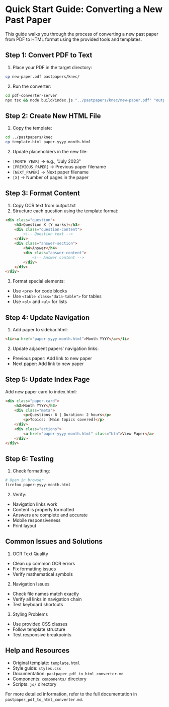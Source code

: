 # Quick Start Guide: Converting a New Past Paper

This guide walks you through the process of converting a new past paper from PDF to HTML format using the provided tools and templates.

## Step 1: Convert PDF to Text

1. Place your PDF in the target directory:
```bash
cp new-paper.pdf pastpapers/knec/
```

2. Run the converter:
```bash
cd pdf-converter-server
npx tsc && node build/index.js "../pastpapers/knec/new-paper.pdf" "output.txt"
```

## Step 2: Create New HTML File

1. Copy the template:
```bash
cd ../pastpapers/knec
cp template.html paper-yyyy-month.html
```

2. Update placeholders in the new file:
- `[MONTH YEAR]` → e.g., "July 2023"
- `[PREVIOUS_PAPER]` → Previous paper filename
- `[NEXT_PAPER]` → Next paper filename
- `[X]` → Number of pages in the paper

## Step 3: Format Content

1. Copy OCR text from output.txt
2. Structure each question using the template format:
```html
<div class="question">
    <h3>Question X (Y marks)</h3>
    <div class="question-content">
        <!-- Question text -->
    </div>
    <div class="answer-section">
        <h4>Answer</h4>
        <div class="answer-content">
            <!-- Answer content -->
        </div>
    </div>
</div>
```

3. Format special elements:
- Use `<pre>` for code blocks
- Use `<table class="data-table">` for tables
- Use `<ol>` and `<ul>` for lists

## Step 4: Update Navigation

1. Add paper to sidebar.html:
```html
<li><a href="paper-yyyy-month.html">Month YYYY</a></li>
```

2. Update adjacent papers' navigation links:
- Previous paper: Add link to new paper
- Next paper: Add link to new paper

## Step 5: Update Index Page

Add new paper card to index.html:
```html
<div class="paper-card">
    <h3>Month YYYY</h3>
    <div class="meta">
        <p>Questions: 6 | Duration: 2 hours</p>
        <p>Topics: [Main topics covered]</p>
    </div>
    <div class="actions">
        <a href="paper-yyyy-month.html" class="btn">View Paper</a>
    </div>
</div>
```

## Step 6: Testing

1. Check formatting:
```bash
# Open in browser
firefox paper-yyyy-month.html
```

2. Verify:
- Navigation links work
- Content is properly formatted
- Answers are complete and accurate
- Mobile responsiveness
- Print layout

## Common Issues and Solutions

1. OCR Text Quality
- Clean up common OCR errors
- Fix formatting issues
- Verify mathematical symbols

2. Navigation Issues
- Check file names match exactly
- Verify all links in navigation chain
- Test keyboard shortcuts

3. Styling Problems
- Use provided CSS classes
- Follow template structure
- Test responsive breakpoints

## Help and Resources

- Original template: `template.html`
- Style guide: `styles.css`
- Documentation: `pastpaper_pdf_to_html_converter.md`
- Components: `components/` directory
- Scripts: `js/` directory

For more detailed information, refer to the full documentation in `pastpaper_pdf_to_html_converter.md`.
